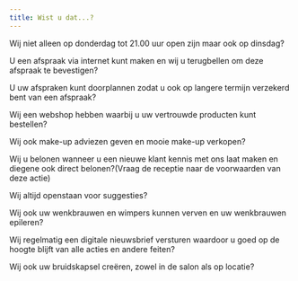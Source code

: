 ```yaml
---
title: Wist u dat...?
---
```

Wij niet alleen op donderdag tot 21.00 uur open zijn maar ook op dinsdag?

U een afspraak via internet kunt maken en wij u terugbellen om deze afspraak te bevestigen?

U uw afspraken kunt doorplannen zodat u ook op langere termijn verzekerd bent van een afspraak?

Wij een webshop hebben waarbij u uw vertrouwde producten kunt bestellen?

Wij ook make-up adviezen geven en mooie make-up verkopen?

Wij u belonen wanneer u een nieuwe klant kennis met ons laat maken en diegene ook direct belonen?(Vraag de receptie naar de voorwaarden van deze actie)

Wij altijd openstaan voor suggesties?

Wij ook uw wenkbrauwen en wimpers kunnen verven en uw wenkbrauwen epileren?

Wij regelmatig een digitale nieuwsbrief versturen waardoor u goed op de hoogte blijft van alle acties en andere feiten?

Wij ook uw bruidskapsel creëren, zowel in de salon als op locatie? 